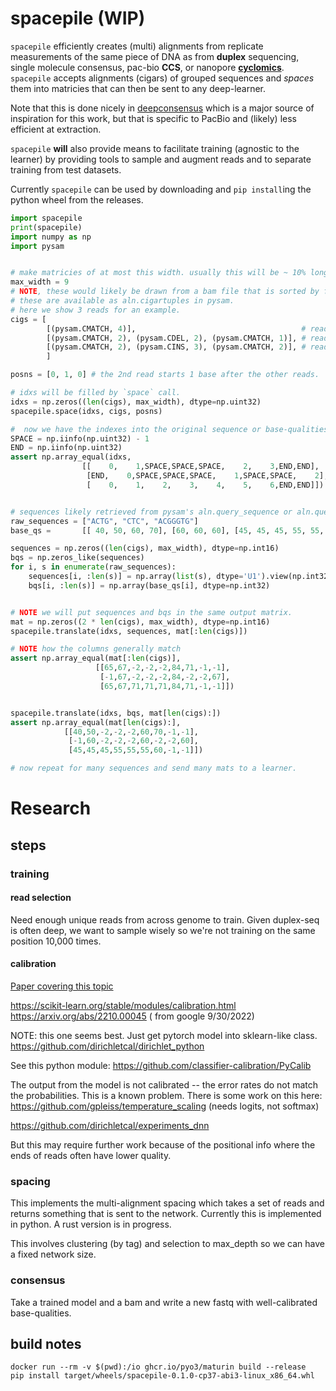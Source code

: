 # spacepile (WIP)

`spacepile` efficiently creates (multi) alignments from replicate measurements of the same piece of DNA as
from **duplex** sequencing, single molecule consensus, pac-bio **CCS**, or nanopore [**cyclomics**](https://cyclomics.com/).
`spacepile` accepts alignments (cigars) of grouped sequences and _spaces_ them into matricies that can then be sent to any deep-learner.

Note that this is done nicely in [deepconsensus](https://github.com/google/deepconsensus) which is a major source
of inspiration for this work, but that is specific to PacBio and (likely) less efficient at extraction.

`spacepile` **will** also provide means to facilitate training (agnostic to the learner) by providing tools to
sample and augment reads and to separate training from test datasets.

Currently `spacepile` can be used by downloading and `pip install`ing the python wheel from the releases.

```Python
import spacepile
print(spacepile)
import numpy as np
import pysam


# make matricies of at most this width. usually this will be ~ 10% longer than read-length
max_width = 9
# NOTE, these would likely be drawn from a bam file that is sorted by fragment (an option in samtools sort) or grouped by UMI
# these are available as aln.cigartuples in pysam.
# here we show 3 reads for an example.
cigs = [
        [(pysam.CMATCH, 4)],                                     # read 1. 4M     ACTG
        [(pysam.CMATCH, 2), (pysam.CDEL, 2), (pysam.CMATCH, 1)], # read 2. 2M2D1M  CTC
        [(pysam.CMATCH, 2), (pysam.CINS, 3), (pysam.CMATCH, 2)], # read 3. 2M3I2M ACGGGTG
        ]

posns = [0, 1, 0] # the 2nd read starts 1 base after the other reads.

# idxs will be filled by `space` call.
idxs = np.zeros((len(cigs), max_width), dtype=np.uint32)
spacepile.space(idxs, cigs, posns)

#  now we have the indexes into the original sequence or base-qualities or IPDs. etc.
SPACE = np.iinfo(np.uint32) - 1
END = np.iinfo(np.uint32)
assert np.array_equal(idxs,
                [[    0,    1,SPACE,SPACE,SPACE,    2,    3,END,END],
                 [END,    0,SPACE,SPACE,SPACE,    1,SPACE,SPACE,    2],
                 [    0,    1,    2,    3,    4,    5,    6,END,END]])


# sequences likely retrieved from pysam's aln.query_sequence or aln.query_alingment_sequence
raw_sequences = ["ACTG", "CTC", "ACGGGTG"]
base_qs =       [[ 40, 50, 60, 70], [60, 60, 60], [45, 45, 45, 55, 55, 55, 60]]

sequences = np.zeros((len(cigs), max_width), dtype=np.int16)
bqs = np.zeros_like(sequences)
for i, s in enumerate(raw_sequences):
    sequences[i, :len(s)] = np.array(list(s), dtype='U1').view(np.int32) # Q: is there a better way to do this in numpy?
    bqs[i, :len(s)] = np.array(base_qs[i], dtype=np.int32)


# NOTE we will put sequences and bqs in the same output matrix.
mat = np.zeros((2 * len(cigs), max_width), dtype=np.int16)
spacepile.translate(idxs, sequences, mat[:len(cigs)])

# NOTE how the columns generally match
assert np.array_equal(mat[:len(cigs)],
                   [[65,67,-2,-2,-2,84,71,-1,-1],
                    [-1,67,-2,-2,-2,84,-2,-2,67],
                    [65,67,71,71,71,84,71,-1,-1]])


spacepile.translate(idxs, bqs, mat[len(cigs):])
assert np.array_equal(mat[len(cigs):],
			[[40,50,-2,-2,-2,60,70,-1,-1],
			 [-1,60,-2,-2,-2,60,-2,-2,60],
			 [45,45,45,55,55,55,60,-1,-1]])

# now repeat for many sequences and send many mats to a learner.
```

# Research

## steps

### training

#### read selection

Need enough unique reads from across genome to train. Given duplex-seq is often deep,
we want to sample wisely so we're not training on the same position 10,000 times.

#### calibration

[Paper covering this topic](https://arxiv.org/abs/1706.04599)

https://scikit-learn.org/stable/modules/calibration.html
https://arxiv.org/abs/2210.00045 ( from google 9/30/2022)

NOTE: this one seems best. Just get pytorch model into sklearn-like class.
https://github.com/dirichletcal/dirichlet_python

See this python module: https://github.com/classifier-calibration/PyCalib

The output from the model is not calibrated -- the error rates do not match the probabilities.
This is a known problem.
There is some work on this here:
https://github.com/gpleiss/temperature_scaling (needs logits, not softmax)

https://github.com/dirichletcal/experiments_dnn

But this may require further work because of the positional info where the ends of reads
often have lower quality.

### spacing

This implements the multi-alignment spacing which takes a set of reads and returns
something that is sent to the network. Currently this is implemented in python.
A rust version is in progress.

This involves clustering (by tag) and selection to max_depth so we can have a fixed
network size.

### consensus

Take a trained model and a bam and write a new fastq with well-calibrated base-qualities.

## build notes

```
docker run --rm -v $(pwd):/io ghcr.io/pyo3/maturin build --release
pip install target/wheels/spacepile-0.1.0-cp37-abi3-linux_x86_64.whl
```
